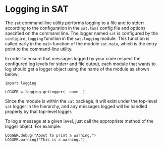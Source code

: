 # Logging in SAT

The ``sat`` command-line utility performs logging to a file and to stderr
according to the configuration in the ``sat.toml`` config file and options
specified on the command line. The logger named ``sat`` is configured by the
``configure_logging`` function in the ``sat.logging`` module. This function is
called early in the ``main`` function of the module ``sat.main``, which is the
entry point to the command-line utility.

In order to ensure that messages logged by your code respect the configured log
levels for stderr and file output, each module that wants to log should get a
logger object using the name of the module as shown below:

    import logging
    
    LOGGER = logging.getLogger(__name__)

Since the module is within the ``sat`` package, it will exist under the
top-level ``sat`` logger in the hierarchy, and any messages logged will be
handled properly by that top-level logger.

To log a message at a given level, just call the appropriate method of the
logger object. For example:

    LOGGER.debug("About to print a warning.")
    LOGGER.warning("This is a warning.")
 